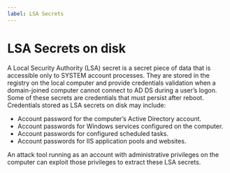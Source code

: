 ```yaml
---
label: LSA Secrets
---
```


# LSA Secrets on disk
A Local Security Authority (LSA) secret is a secret piece of data that is accessible only to SYSTEM account processes. They are stored in the registry on the local computer and provide credentials validation when a domain-joined computer cannot connect to AD DS during a user’s logon. Some of these secrets are credentials that must persist after reboot. Credentials stored as LSA secrets on disk may include:

* Account password for the computer’s Active Directory
account.
* Account passwords for Windows services configured on the
computer.
* Account passwords for configured scheduled tasks.
* Account passwords for IIS application pools and websites.

An attack tool running as an account with administrative privileges on the computer can exploit those privileges to extract these LSA secrets.
